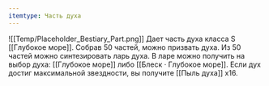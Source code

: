 ```yaml
---
itemtype: Часть духа
---
```

![[Temp/Placeholder_Bestiary_Part.png]]
Дает часть духа класса S [[Глубокое море]]. Собрав 50 частей, можно призвать духа. Из 50 частей можно синтезировать ларь духа. В ларе можно получить на выбор духа: [[Глубокое море]] либо [[Блеск · Глубокое море]]. Если дух достиг максимальной звездности, вы получите [[Пыль духа]] х16.
